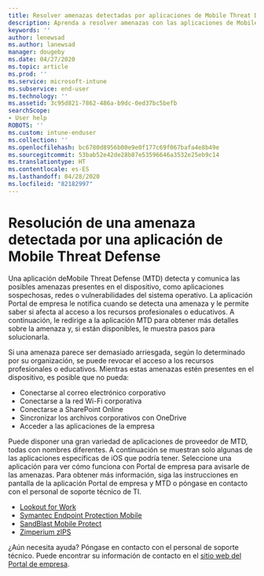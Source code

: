 ```yaml
---
title: Resolver amenazas detectadas por aplicaciones de Mobile Threat Defense en iOS | Microsoft Docs
description: Aprenda a resolver amenazas con las aplicaciones de Mobile Threat Defense para iOS.
keywords: ''
author: lenewsad
ms.author: lanewsad
manager: dougeby
ms.date: 04/27/2020
ms.topic: article
ms.prod: ''
ms.service: microsoft-intune
ms.subservice: end-user
ms.technology: ''
ms.assetid: 3c95d821-7862-486a-b9dc-0ed37bc5befb
searchScope:
- User help
ROBOTS: ''
ms.custom: intune-enduser
ms.collection: ''
ms.openlocfilehash: bc6780d8956b00e9e0f177c69f067bafa4e8b49e
ms.sourcegitcommit: 53bab52e42de28b87e53596646a3532e25eb9c14
ms.translationtype: HT
ms.contentlocale: es-ES
ms.lasthandoff: 04/28/2020
ms.locfileid: "82182997"
---
```

# <a name="resolving-a-threat-found-by-a-mobile-threat-defense-app"></a>Resolución de una amenaza detectada por una aplicación de Mobile Threat Defense

Una aplicación deMobile Threat Defense (MTD) detecta y comunica las posibles amenazas presentes en el dispositivo, como aplicaciones sospechosas, redes o vulnerabilidades del sistema operativo. La aplicación Portal de empresa le notifica cuando se detecta una amenaza y le permite saber si afecta al acceso a los recursos profesionales o educativos. A continuación, le redirige a la aplicación MTD para obtener más detalles sobre la amenaza y, si están disponibles, le muestra pasos para solucionarla. 

Si una amenaza parece ser demasiado arriesgada, según lo determinado por su organización, se puede revocar el acceso a los recursos profesionales o educativos. Mientras estas amenazas estén presentes en el dispositivo, es posible que no pueda:  

* Conectarse al correo electrónico corporativo
* Conectarse a la red Wi-Fi corporativa
* Conectarse a SharePoint Online
* Sincronizar los archivos corporativos con OneDrive
* Acceder a las aplicaciones de la empresa

Puede disponer una gran variedad de aplicaciones de proveedor de MTD, todas con nombres diferentes. A continuación se muestran solo algunas de las aplicaciones específicas de iOS que podría tener. Seleccione una aplicación para ver cómo funciona con Portal de empresa para avisarle de las amenazas. Para obtener más información, siga las instrucciones en pantalla de la aplicación Portal de empresa y MTD o póngase en contacto con el personal de soporte técnico de TI. 


* [Lookout for Work](you-need-to-resolve-a-threat-found-by-lookout-for-work-ios.md)
* [Symantec Endpoint Protection Mobile](you-need-to-resolve-a-threat-found-by-skycure-ios.md)
* [SandBlast Mobile Protect](you-need-to-resolve-a-threat-found-by-checkpoint-ios.md)
* [Zimperium zIPS](you-need-to-resolve-a-threat-found-by-zips-ios.md)

¿Aún necesita ayuda? Póngase en contacto con el personal de soporte técnico. Puede encontrar su información de contacto en el [sitio web del Portal de empresa](https://go.microsoft.com/fwlink/?linkid=2010980).  

